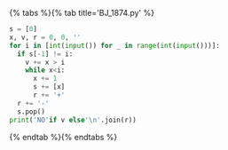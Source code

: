 {% tabs %}{% tab title='BJ_1874.py' %}

```py
s = [0]
x, v, r = 0, 0, ''
for i in [int(input()) for _ in range(int(input()))]:
  if s[-1] != i:
    v += x > i
    while x<i:
      x += 1
      s += [x]
      r += '+'
  r += '-'
  s.pop()
print('NO'if v else'\n'.join(r))
```

{% endtab %}{% endtabs %}
